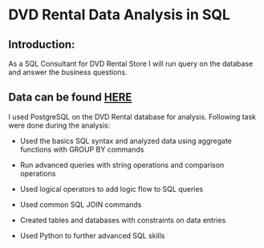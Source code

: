 # DVD Rental Data Analysis in SQL

## Introduction:

 As a SQL Consultant for DVD Rental Store I will run query on the database and answer the business questions. 
 
 ## Data can be found [HERE](https://github.com/nitesht2/DVD-Rental-Sales-Analysis-Using-SQL/blob/main/dvdrental.tar)

I used PostgreSQL on the DVD Rental database for analysis. Following task were done during the analysis:

- Used the basics SQL syntax and analyzed data using aggregate functions with GROUP BY commands

- Run advanced queries with string operations and comparison operations

- Used logical operators to add logic flow to SQL queries

- Used common SQL JOIN commands

- Created tables and databases with constraints on data entries

- Used Python to further advanced SQL skills
